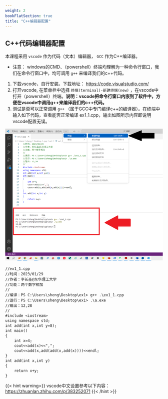 ```yaml
---
weight: 2
bookFlatSection: true
title: "C++编辑器配置"
---
```


## C++代码编辑器配置

本课程采用 ``vscode`` 作为代码（文本）编辑器， ``GCC`` 作为C++编译器。
- 注意： windows的CMD、（powershell）终端均理解为一种命令行窗口，我们在命令行窗口中，均可调用 ``g++`` 来编译我们的c++代码。

1. 下载vscode，自行安装。下载地址： https://code.visualstudio.com/
2. 打开vscode, 在菜单栏中选择 ``终端(terminal)-新建终端(new)`` ，在vscode中打开（powershell）终端。**说明：vscode把命令行窗口内嵌到了软件中，方便在vscode中调用g++来编译我们的c++代码。**
3. 测试是否可以正常调用 ``g++`` （属于GCC中专门编译c++的编译器）。在终端中输入如下代码，查看能否正常编译 ex1_1.cpp，输出如图所示内容即说明vscode配置无误。

![avatar](terminal.png)
	
```
//ex1_1.cpp
//时间：2023/01/29
//作者：李长圣@东华理工大学
//功能：两个数字相加
//
//编译：PS C:\Users\sheng\Desktop\ex1> g++ .\ex1_1.cpp
//运行：PS C:\Users\sheng\Desktop\ex1> .\a.exe
//输出：12,28
//
#include <iostream>
using namespace std;
int add(int x,int y=8);
int main()
{
	int x=4;
	cout<<add(x)<<",";
	cout<<add(x,add(add(x,add(x))))<<endl;
}
int add(int x,int y)
{
	return x+y;
}

```	
	
{{< hint warning>}}
vscode中文设置参考以下内容： https://zhuanlan.zhihu.com/p/383252071
{{< /hint >}}

